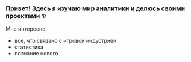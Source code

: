 ### Привет! Здесь я изучаю мир аналитики и делюсь своими проектами ✨

Мне интересно:
- все, что связано с игровой индустрией
- статистика
- познание нового

<!--
**koroleva-e/koroleva-e** is a ✨ _special_ ✨ repository because its `README.md` (this file) appears on your GitHub profile.

Here are some ideas to get you started:

- 🔭 I’m currently working on ...
- 🌱 I’m currently learning ...
- 👯 I’m looking to collaborate on ...
- 🤔 I’m looking for help with ...
- 💬 Ask me about ...
- 📫 How to reach me: ...
- 😄 Pronouns: ...
- ⚡ Fun fact: ...
-->
